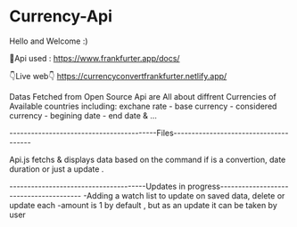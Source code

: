 # Currency-Api	
Hello and Welcome :)

🧷Api used : https://www.frankfurter.app/docs/

👇Live web👇
https://currencyconvertfrankfurter.netlify.app/   

Datas Fetched from Open Source Api are All about diffrent Currencies of Available countries 
including: exchane rate - base currency - considered currency - begining date - end date & ...

 -----------------------------------------Files--------------------------------------
 
  Api.js fetchs & displays data based on the command if is a convertion, date duration or just a update .
 
 
 --------------------------------------Updates in progress---------------------------------------
  -Adding a watch list to update on saved data, delete or update each
  -amount is 1 by default , but as an update it can be taken by user
